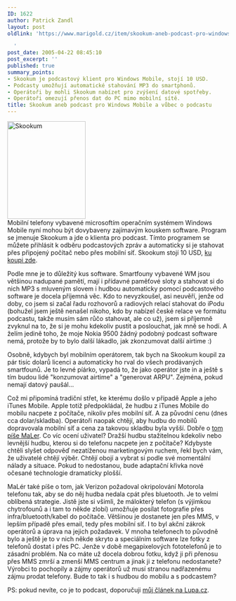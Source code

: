 ```yaml
---
ID: 1622
author: Patrick Zandl
layout: post
oldlink: 'https://www.marigold.cz/item/skookum-aneb-podcast-pro-windows-mobile-a-vubec-o-podcastu

  '
post_date: 2005-04-22 08:45:10
post_excerpt: ''
published: true
summary_points:
- Skookum je podcastový klient pro Windows Mobile, stojí 10 USD.
- Podcasty umožňují automatické stahování MP3 do smartphonů.
- Operátoři by mohli Skookum nabízet pro zvýšení datové spotřeby.
- Operátoři omezují přenos dat do PC mimo mobilní sítě.
title: Skookum aneb podcast pro Windows Mobile a vůbec o podcastu
---
```


<div class="rightbox"><img src="/wp-content/uploads/20050422-Skookum.jpg" alt="Skookum" width="178" height="222" /></div>Mobilní telefony vybavené microsoftím operačním systémem Windows Mobile nyní mohou být dovybaveny zajímavým kouskem software. Program se jmenuje Skookum a jde o klienta pro podcast. Tímto programem se můžete přihlásit k odběru podcastových zpráv a automaticky si je stahovat přes připojený počítač nebo přes mobilní síť. Skookum stojí 10 USD, <a href="http://www.smartphone.net/software_detail.asp?id=1401&amp;associateid=280">ku koupi zde</a>.</p>

<p>Podle mne je to důležitý kus software. Smartfouny vybavené WM jsou většinou nadupané pamětí, mají i přídavné paměťové sloty a stahovat si do nich MP3 s mluveným slovem i hudbou automaticky pomocí podcastového software je docela příjemná věc. Kdo to nevyzkoušel, asi neuvěří, jenže od doby, co jsem si začal řadu rozhovorů a radiových relací stahovat do iPodu (bohužel jsem ještě nenašel nikoho, kdo by nabízel české relace ve formátu podcastu, takže musím sám růčo stahovat, ale co už), jsem si příjemně zvyknul na to, že si je mohu kdekoliv pustit a poslouchat, jak mně se hodí. A želím jedině toho, že moje Nokia 9500 žádný podobný podcast software nemá, protože by to bylo další lákadlo, jak zkonzumovat další airtime :)</p>

<p>Osobně, kdybych byl mobilním operátorem, tak bych na Skookum koupil za pár tisíc dolarů licenci a automaticky ho rval do všech prodávaných smartfounů. Je to levné píárko, vypadá to, že jako operátor jste in a ještě s tím budou lidé "konzumovat airtime" a "generovat ARPU". Zejména, pokud nemají datový paušál...</p>

<p>Což mi připomíná tradiční střet, ke kterému došlo v případě Apple a jeho iTunes Mobile. Apple totiž předpokládal, že hudbu z iTunes Mobile do mobilu nacpete z počítače, nikoliv přes mobilní síť. A za původní cenu (dnes cca dolar/skladba). Operátoři naopak chtějí, aby hudbu do mobilů dopravovala mobilní síť a cena za takovou skladbu byla vyšší. Dobře o <a href="http://www.maler.cz/index.php?id=423">tom píše MaLer</a>. Co víc ocení uživatel? Dražší hudbu stažitelnou kdekoliv nebo levnější hudbu, kterou si do telefonu nacpete jen z počítače? Kdybyste chtěli slyšet odpověď nezatíženou marketingovým ruchem, řekl bych vám, že uživatelé chtějí výběr. Chtějí obojí a vybrat si podle své momentální nálady a situace. Pokud to nedostanou, bude adaptační křivka nové očesané technologie dramaticky plošší. </p>

<p>MaLér také píše o tom, jak Verizon požadoval okripolování Motorola telefonu tak, aby se do něj hudba nedala cpát přes bluetooth. Je to velmi oblíbená strategie. Jistě jste si všimli, že málokterý telefon (s výjimkou chytrofounů a i tam to někde zlobí) umožňuje posílat fotografie přes infra/bluetooth/kabel do počítače. Většinou je dostanete jen přes MMS, v lepším případě přes email, tedy přes mobilní síť. I to byl akční zákrok operátorů a úprava na jejich požadavek. V mnoha telefonech to původně bylo a ještě je to v nich někde skryto a speciálním software lze fotky  z telefonů dostat i přes PC. Jenže v době megapixelových fototelefonů je to zásadní problém. Na co máte už docela dobrou fotku, když ji při přenosu přes MMS zmrší a zmenší MMS centrum a jinak ji z telefonu nedostanete? Výrobci to pochopily a zájmy operátorů už musí stranou nadřazenému zájmu prodat telefony. Bude to tak i s hudbou do mobilu a s podcastem?</p>

<p>PS: pokud nevíte, co je to podcast, doporučuji <a href="http://www.lupa.cz/clanek.php3?show=4002">můj článek na Lupa.cz</a>.
</p>